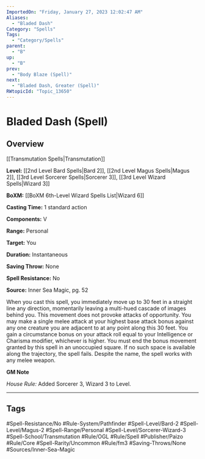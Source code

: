 ```yaml
---
ImportedOn: "Friday, January 27, 2023 12:02:47 AM"
Aliases:
  - "Bladed Dash"
Category: "Spells"
Tags:
  - "Category/Spells"
parent:
  - "B"
up:
  - "B"
prev:
  - "Body Blaze (Spell)"
next:
  - "Bladed Dash, Greater (Spell)"
RWtopicId: "Topic_13650"
---
```

# Bladed Dash (Spell)
## Overview
[[Transmutation Spells|Transmutation]]

**Level:** [[2nd Level Bard Spells|Bard 2]], [[2nd Level Magus Spells|Magus 2]], [[3rd Level Sorcerer Spells|Sorcerer 3]], [[3rd Level Wizard Spells|Wizard 3]]

**BoXM:** [[BoXM 6th-Level Wizard Spells List|Wizard 6]]

**Casting Time:** 1 standard action

**Components:** V

**Range:** Personal

**Target:** You

**Duration:** Instantaneous

**Saving Throw:** None

**Spell Resistance:** No

**Source:** Inner Sea Magic, pg. 52

When you cast this spell, you immediately move up to 30 feet in a straight line any direction, momentarily leaving a multi-hued cascade of images behind you. This movement does not provoke attacks of opportunity. You may make a single melee attack at your highest base attack bonus against any one creature you are adjacent to at any point along this 30 feet. You gain a circumstance bonus on your attack roll equal to your Intelligence or Charisma modifier, whichever is higher. You must end the bonus movement granted by this spell in an unoccupied square. If no such space is available along the trajectory, the spell fails. Despite the name, the spell works with any melee weapon.

**GM Note**

*House Rule:* Added Sorcerer 3, Wizard 3 to Level.


---
## Tags
#Spell-Resistance/No #Rule-System/Pathfinder #Spell-Level/Bard-2 #Spell-Level/Magus-2 #Spell-Range/Personal #Spell-Level/Sorcerer-Wizard-3 #Spell-School/Transmutation #Rule/OGL #Rule/Spell #Publisher/Paizo #Rule/Core #Spell-Rarity/Uncommon #Rule/fm3 #Saving-Throws/None #Sources/Inner-Sea-Magic

